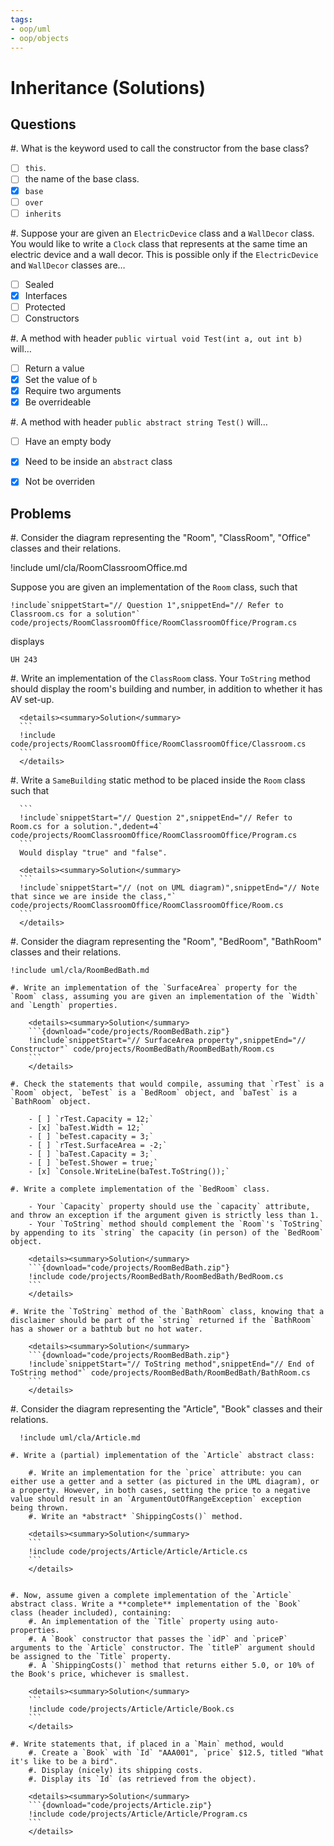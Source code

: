 ```yaml
---
tags:
- oop/uml
- oop/objects
---
```


# Inheritance (Solutions)

## Questions

#. What is the keyword used to call the constructor from the base class?

  - [ ] `this`.
  - [ ] the name of the base class.
  - [x] `base`
  - [ ] `over`
  - [ ] `inherits`

#. Suppose your are given an `ElectricDevice` class and a `WallDecor` class. You would like to write a `Clock` class that represents at the same time an electric device and a wall decor. This is possible only if the `ElectricDevice` and `WallDecor` classes are…

  - [ ] Sealed
  - [x] Interfaces
  - [ ] Protected
  - [ ] Constructors

#. A method with header `public virtual void Test(int a, out int b)` will…

  - [ ] Return a value
  - [x] Set the value of `b`
  - [x] Require two arguments
  - [x] Be overrideable

#. A method with header `public abstract string Test()` will…

  - [ ] Have an empty body
  - [x] Need to be inside an `abstract` class
  - [x] Not be overriden


## Problems

#. Consider the diagram representing the "Room", "ClassRoom", "Office" classes and their relations.

  !include uml/cla/RoomClassroomOffice.md

  Suppose you are given an implementation of the `Room` class, such that 

  ```
  !include`snippetStart="// Question 1",snippetEnd="// Refer to Classroom.cs for a solution"` code/projects/RoomClassroomOffice/RoomClassroomOffice/Program.cs
  ```

  displays

  ```text
  UH 243
  ```

  #. Write an implementation of the `ClassRoom` class. Your `ToString` method should display the room's building and number, in addition to whether it has AV set-up.

      <details><summary>Solution</summary>
      ```
      !include code/projects/RoomClassroomOffice/RoomClassroomOffice/Classroom.cs
      ```
      </details>

  #. Write a `SameBuilding` static method to be placed inside the `Room` class such that

      ```
      !include`snippetStart="// Question 2",snippetEnd="// Refer to Room.cs for a solution.",dedent=4` code/projects/RoomClassroomOffice/RoomClassroomOffice/Program.cs
      ```
      Would display "true" and "false".
      
      <details><summary>Solution</summary>
      ```
      !include`snippetStart="// (not on UML diagram)",snippetEnd="// Note that since we are inside the class,"` code/projects/RoomClassroomOffice/RoomClassroomOffice/Room.cs
      ```
      </details>
      
    
#. Consider the diagram representing the "Room", "BedRoom", "BathRoom" classes and their relations.

    !include uml/cla/RoomBedBath.md
    
    #. Write an implementation of the `SurfaceArea` property for the `Room` class, assuming you are given an implementation of the `Width` and `Length` properties.
    
        <details><summary>Solution</summary>
        ```{download="code/projects/RoomBedBath.zip"}
        !include`snippetStart="// SurfaceArea property",snippetEnd="// Constructor"` code/projects/RoomBedBath/RoomBedBath/Room.cs
        ```
        </details>
    
    #. Check the statements that would compile, assuming that `rTest` is a `Room` object, `beTest` is a `BedRoom` object, and `baTest` is a `BathRoom` object.
        
        - [ ] `rTest.Capacity = 12;`
        - [x] `baTest.Width = 12;`
        - [ ] `beTest.capacity = 3;`
        - [ ] `rTest.SurfaceArea = -2;`
        - [ ] `baTest.Capacity = 3;`
        - [ ] `beTest.Shower = true;`
        - [x] `Console.WriteLine(baTest.ToString());`
        
    #. Write a complete implementation of the `BedRoom` class.
    
        - Your `Capacity` property should use the `capacity` attribute, and throw an exception if the argument given is strictly less than 1.
        - Your `ToString` method should complement the `Room`'s `ToString` by appending to its `string` the capacity (in person) of the `BedRoom` object.
        
        <details><summary>Solution</summary>
        ```{download="code/projects/RoomBedBath.zip"}
        !include code/projects/RoomBedBath/RoomBedBath/BedRoom.cs
        ```
        </details>

    #. Write the `ToString` method of the `BathRoom` class, knowing that a disclaimer should be part of the `string` returned if the `BathRoom` has a shower or a bathtub but no hot water.
  
        <details><summary>Solution</summary>
        ```{download="code/projects/RoomBedBath.zip"}
        !include`snippetStart="// ToString method",snippetEnd="// End of ToString method"` code/projects/RoomBedBath/RoomBedBath/BathRoom.cs
        ```
        </details>
        

#. Consider the diagram representing the "Article", "Book" classes and their relations.

      !include uml/cla/Article.md

    #. Write a (partial) implementation of the `Article` abstract class:

        #. Write an implementation for the `price` attribute: you can either use a getter and a setter (as pictured in the UML diagram), or a property. However, in both cases, setting the price to a negative value should result in an `ArgumentOutOfRangeException` exception being thrown.
        #. Write an *abstract* `ShippingCosts()` method.

        <details><summary>Solution</summary>
        ```
        !include code/projects/Article/Article/Article.cs
        ```
        </details>

        
    #. Now, assume given a complete implementation of the `Article` abstract class. Write a **complete** implementation of the `Book` class (header included), containing:
        #. An implementation of the `Title` property using auto-properties.
        #. A `Book` constructor that passes the `idP` and `priceP` arguments to the `Article` constructor. The `titleP` argument should be assigned to the `Title` property.
        #. A `ShippingCosts()` method that returns either 5.0, or 10% of the Book's price, whichever is smallest.
    
        <details><summary>Solution</summary>
        ```
        !include code/projects/Article/Article/Book.cs
        ```
        </details>
    
    #. Write statements that, if placed in a `Main` method, would
        #. Create a `Book` with `Id` "AAA001", `price` $12.5, titled "What it's like to be a bird".
        #. Display (nicely) its shipping costs.
        #. Display its `Id` (as retrieved from the object).

        <details><summary>Solution</summary>
        ```{download="code/projects/Article.zip"}
        !include code/projects/Article/Article/Program.cs
        ```
        </details>

